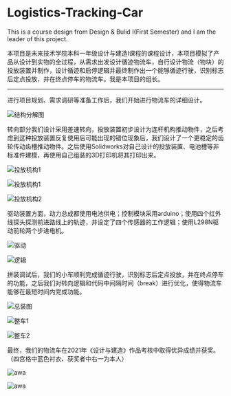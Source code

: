 # Logistics-Tracking-Car
This is a course design from Design &amp; Bulid Ⅰ(First Semester) and I am the leader of this project.

本项目是未来技术学院本科一年级设计与建造Ⅰ课程的课程设计，本项目模拟了产品从设计到实物的全过程，从需求出发设计循迹物流车，自行设计物流（物块）的投放装置并制作，设计循迹和启停逻辑并最终制作出一个能够循迹行驶，识别标志后定点投放，并在终点停车的物流车。我是本项目的组长。

***

进行项目规划、需求调研等准备工作后，我们开始进行物流车的详细设计。

![结构分解图](picstru)



转向部分我们设计采用差速转向，投放装置初步设计为连杆机构推动物件，之后考虑到这种投放装置反复使用后可能出现的错位现象后，我们设计了一个更稳定的齿轮传动齿槽推动物件。之后使用Solidworks对自己设计的投放装置、电池槽等非标准件建模，再使用自己组装的3D打印机将其打印出来。

![投放机构1](picsth1)

![投放机构1](picass)

![投放机构2](picsth2)

驱动装置方面，动力总成都使用电池供电；控制模块采用arduino；使用四个红外线探头探测前进路线上的轨迹，并设定了四个传感器的工作逻辑；使用L298N驱动前轮两个步进电机。

![驱动](pics)

![逻辑](piccon)

拼装调试后，我们的小车顺利完成循迹行驶，识别标志后定点投放，并在终点停车的功能，之后我们对转向逻辑和代码中间隔时间（break）进行优化，使得物流车能够在最短时间内完成功能。

![总装图](picdraw)

![整车1](picz1)

![整车2](picz2)

最终，我们的物流车在2021年《设计与建造》作品考核中取得优异成绩并获奖。（四宫格中蓝色衬衣、获奖者中右一为本人）

![awa](picmatch)

![awa](picaward)